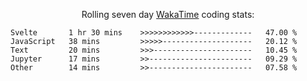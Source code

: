<!--<p align="center">
  <img width="auto" src ="https://github-readme-stats.vercel.app/api/top-langs/?username=syrkis&layout=compact&hide_border=true&theme=darcula&bg_color=00000000&langs_count=6&hide=jupyter%20notebook,JavaScript,HTML" width = 400>
      <img src ="https://github-readme-streak-stats.herokuapp.com?user=syrkis&theme=darcula&hide_border=true&background=FFFFFF00" width = 400>

</p>-->
<p align="center">Rolling seven day <a href='https://wakatime.com/'> WakaTime</a> coding stats:</p>
<!--START_SECTION:waka-->

```text
Svelte       1 hr 30 mins    >>>>>>>>>>>>-------------   47.00 %
JavaScript   38 mins         >>>>>--------------------   20.12 %
Text         20 mins         >>>----------------------   10.45 %
Jupyter      17 mins         >>-----------------------   09.29 %
Other        14 mins         >>-----------------------   07.58 %
```

<!--END_SECTION:waka-->
